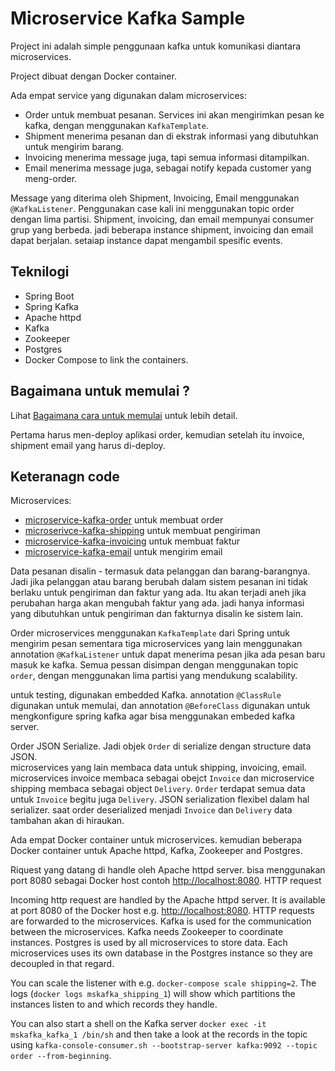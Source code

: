 Microservice Kafka Sample
==================

Project ini adalah simple penggunaan kafka untuk komunikasi diantara microservices. 

Project dibuat dengan Docker container.

Ada empat service yang digunakan dalam microservices: 
- Order untuk membuat pesanan. Services ini akan mengirimkan pesan ke kafka, dengan menggunakan `KafkaTemplate`.
- Shipment menerima pesanan dan di ekstrak informasi yang dibutuhkan untuk mengirim barang. 
- Invoicing menerima message juga, tapi semua informasi ditampilkan.
- Email menerima message juga, sebagai notify kepada customer yang meng-order. 

Message yang diterima oleh Shipment, Invoicing, Email menggunakan `@KafkaListener`. 
Penggunakan case kali ini menggunakan topic order dengan lima partisi. 
Shipment, invoicing, dan email mempunyai consumer grup yang berbeda. jadi beberapa instance 
shipment, invoicing dan email dapat berjalan. setaiap instance dapat mengambil spesific events. 

 
Teknilogi
------------

- Spring Boot
- Spring Kafka
- Apache httpd
- Kafka
- Zookeeper
- Postgres
- Docker Compose to link the containers.

Bagaimana untuk memulai ?
----------

Lihat [Bagaimana cara untuk memulai](HOW-TO-RUN-ID.md) untuk lebih detail.

Pertama harus men-deploy aplikasi order, kemudian setelah itu invoice, shipment
email yang harus di-deploy. 

Keteranagn code
-------------------

Microservices: 
- [microservice-kafka-order](microservice-kafka/microservice-kafka-order) untuk membuat order
- [microserivce-kafka-shipping](microservice-kafka/microservice-kafka-shipping) untuk membuat pengiriman
- [microservice-kafka-invoicing](microservice-kafka/microservice-kafka-invoicing) untuk membuat faktur
- [microservice-kafka-email](microservice-kafka/microservice-kafka-email) untuk mengirim email

Data pesanan disalin - termasuk data pelanggan dan barang-barangnya. 
Jadi jika pelanggan atau barang berubah dalam sistem pesanan
ini tidak berlaku untuk pengiriman dan faktur yang ada. Itu akan terjadi
aneh jika perubahan harga akan mengubah faktur yang ada. jadi
hanya informasi yang dibutuhkan untuk pengiriman dan fakturnya
disalin ke sistem lain.

Order microservices menggunakan `KafkaTemplate` dari Spring untuk mengirim pesan
sementara tiga microservices yang lain menggunakan annotation `@KafkaListener` 
untuk dapat menerima pesan jika ada pesan baru masuk ke kafka. Semua pessan disimpan
dengan menggunakan topic `order`, dengan menggunakan lima partisi yang mendukung scalability.


untuk testing, digunakan embedded Kafka. annotation `@ClassRule` digunakan untuk memulai, 
dan annotation `@BeforeClass` digunakan untuk mengkonfigure spring kafka agar bisa menggunakan embeded kafka server. 

Order JSON Serialize. 
Jadi objek `Order` di serialize dengan structure data JSON.  
microservices yang lain membaca data untuk shipping, invoicing, email. microservices invoice membaca sebagai 
obejct `Invoice` dan microservice shipping membaca sebagai object `Delivery`. 
`Order` terdapat semua data untuk `Invoice` begitu juga `Delivery`.
JSON serialization flexibel dalam hal serializer. saat order deserialized menjadi  `Invoice` dan `Delivery` data tambahan akan di hiraukan.

Ada empat Docker container untuk microservices.
kemudian beberapa Docker container untuk Apache httpd, Kafka, Zookeeper and Postgres.



Riquest yang datang di handle oleh Apache httpd server. bisa menggunakan port 8080 sebagai Docker host
contoh <http://localhost:8080>. HTTP request


Incoming http request are handled by the Apache httpd server. It is
available at port 8080 of the Docker host
e.g. <http://localhost:8080>.  HTTP requests are forwarded to the
microservices. Kafka is used for the communication between the
microservices. Kafka needs Zookeeper to coordinate instances. Postgres
is used by all microservices to store data. Each microservices uses
its own database in the Postgres instance so they are decoupled in
that regard.

You can scale the listener with e.g. `docker-compose scale
shipping=2`. The logs (`docker logs
mskafka_shipping_1`) will show which partitions the instances listen
to and which records they handle.

You can also start a shell on the Kafka server `docker exec -it
mskafka_kafka_1 /bin/sh` and then take a look at the records in the
topic using `kafka-console-consumer.sh --bootstrap-server kafka:9092
--topic order --from-beginning`.
